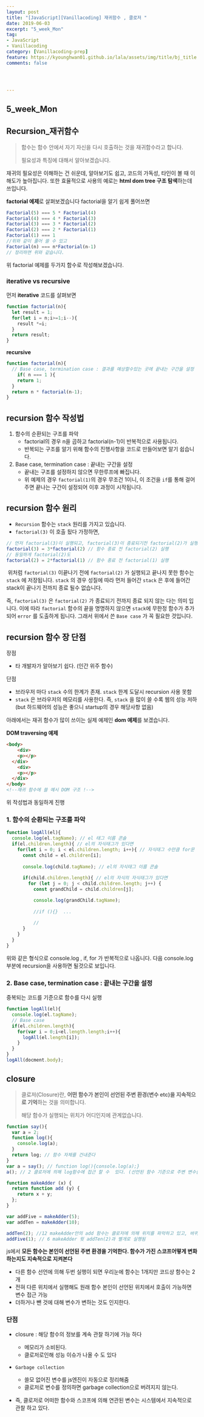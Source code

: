 ```yaml
---
layout: post
title: "[JavaScript][Vanillacoding] 재귀함수 , 클로저 "
date: 2019-06-03
excerpt: "5_week_Mon"
tag:
- JavaScript
- Vanillacoding
category: [Vanillacoding-prep]
feature: https://kyounghwan01.github.io/lala/assets/img/title/bj_title.jpg
comments: false




---
```



## 5_week_Mon



## Recursion_재귀함수

> 함수는 함수 안에서 자기 자신을 다시 호출하는 것을 재귀함수라고 합니다.
>
> 필요성과 특징에 대해서 알아보겠습니다.

재귀의 필요성은 이해하는 건 쉬운데, 알아보기도 쉽고, 코드의 가독성, 타인이 볼 때 이해도가 높아집니다.
또한 효율적으로 사용의 예로는 **html dom tree 구조 탐색**하는데 쓰입니다.

**factorial 예제**로 살펴보겠습니다
factorial을 알기 쉽게 풀어쓰면

```js
Factorial(5) === 5 * Factorial(4)
Factorial(4) === 4 * Factorial(3)
Factorial(3) === 3 * Factorial(2)
Factorial(2) === 2 * Factorial(1)
Factorial(1) === 1
//위와 같이 풀어 쓸 수 있고
Factorial(n) === n*Factorial(n-1)
// 정리하면 위와 같습니다.
```

위 factorial 예제를 두가지 함수로 작성해보겠습니다.

### iterative vs recursive

먼저 **iterative** 코드를 살펴보면 

```js
function factorial(n){
  let result = 1;
  for(let i = n;i>=1;i--){
    result *=i;
  }
  return result;
}
```

**recursive** 

```js
function factorial(n){
  // Base case, termination case : 결과를 예상할수있는 곳에 끝내는 구간을 설정 
	if( n === 1 ){
    return 1;
  }
  return n * factorial(n-1);
}
```



## recursion 함수 작성법

1. 함수의 순환되는 구조를 파악 
   - factorial의 경우 n을 곱하고 factorial(n-1)이 반복적으로 사용됩니다. 
   - 반복되는 구조를 알기 위해 함수의 진행사항을 코드로 만들어보면 알기 쉽습니다.
2. Base case, termination case : 끝내는 구간을 설정
   - 끝내는 구조를 설정하지 않으면 무한루프에 빠집니다.
   - 위 예제의 경우 `factorial(1)`의 경우 무조건 1이니, 이 조건을 `if`를 통해 걸어주면 끝나는 구간이 설정되어 이후 과정이 시작됩니다.

## recursion 함수 원리

- `Recursion` 함수는 `stack` 원리를 가지고 있습니다.
- `factorial(3)` 이 호출 됬다 가정하면, 

```js
// 먼저 factorial(3)이 실행되고, factorial(3)이 종료되기전 factorial(2)가 실행됩니다. 이때 factorial(3)은 html내 stack에 추가가 됩니다. 
factorial(3) = 3*factorial(2) // 함수 종료 전 factorial(2) 실행
// 동일하게 factorial(2)도 
factorial(2) = 2*factorial(1) // 함수 종료 전 factorial(1) 실행

```

​	위처럼 `factorial(3)` 이끝나기 전에 `factorial(2)` 가 실행되고 끝나지 못한 함수는 `stack` 에 저장됩니다. 
`stack` 의 경우 성질에 따라 먼저 들어간 `stack` 은 후에 들어간 stack이 끝나기 전까지 종료 될수 없습니다.

즉, `factorial(3)` 은 `factorial(2)` 가 종료되기 전까지 종료 되지 않는 다는 의미 입니다.
이에 따라 `factorial` 함수의 끝을 명명하지 않으면 `stack`에 무한정 함수가 추가되어 `error` 를 도출하게 됩니다. 그래서 위에서 쓴 `Base case` 가 꼭 필요한 것입니다.

## recursion 함수 장 단점

장점

- 타 개발자가 알아보기 쉽다. (인간 위주 함수)

단점 

- 브라우저 마다 `stack` 수의 한계가 존재. `stack` 한계 도달시 recursion 사용 못함
- `stack` 은 브라우저의 메모리를 사용한다. 즉, `stack` 을 많이 쓸 수록 웹의 성능 저하 (but 하드웨어의 성능은 좋으니 startup의 경우 해당사항 없음)



아래에서는 재귀 함수가 많이 쓰이는 실제 예제인 **dom 예제**를 보겠습니다.

**DOM traversing 예제**

```html
<body>
	<div>
    <p></p>
  </div>
  	<div>
    <p></p>
  </div>
</body>
<!--재귀 함수에 쓸 예시 DOM 구조 !-->
```

위  작성법과 동일하게 진행

### 1. 함수의 순환되는 구조를 파악 

```js
function logAll(el){
  console.log(el.tagName); // el 태그 이름 콘솔
  if(el.children.length){ // el의 자식태그가 있다면
    for(let i = 0; i < el.children.length; i++){ // 자식태그 수만큼 for문
      const child = el.children[i]; 
      
      console.log(child.tagName); // el의 자식태그 이름 콘솔
      
      if(child.children.length){ // el의 자식의 자식태그가 있다면
        for (let j = 0; j < child.children.length; j++) {
          const grandChild = child.children[j];

          console.log(grandChild.tagName);
          
          //if (){}  ...   
          
          //
      }
    }
  }
}
```

위와 같은 형식으로 console.log , if, for 가 반복적으로 나옵니다. 
다음 console.log 부분에 recursion을 사용하면 될것으로 보입니다.

### 2. Base case, termination case : 끝내는 구간을 설정

중복되는 코드를 기준으로 함수를 다시 실행

```js
function logAll(el){
  console.log(el.tagName);
  // Base case
  if(el.children.length){
    for(var i = 0;i<el.length.length;i++){
      logAll(el.length[i]);
    }
  }
}
logAll(docment.body);
```





## closure

> 클로저(Closure)란, **어떤 함수가 본인이 선언된 주변 환경(변수 etc)을 지속적으로 기억**하는 것을 의미합니다.
>
>  해당 함수가 실행되는 위치가 어디인지에 관계없습니다.

```js
function say(){
  var a = 2;
  function log(){
    console.log(a);
  }
  return log; // 함수 자체를 건내준다
}
var a = say(); // function log(){console.log(a);}
a(); // 2 클로저에 의해 log함수에 접근 할 수  있다. (선언된 함수 기준으로 주변 변수를 가져올 수 있다.)
```

```js
function makeAdder (x) {
  return function add (y) {
    return x + y;
  };
}

var addFive = makeAdder(5);
var addTen = makeAdder(10);

addTen(2); //12 makeAdder안의 add 함수는 클로저에 의해 위치를 파악하고 있고, 바뀌는 x 값도 지속적으로 감시하고 있다. 
addFive(1); // 6 makeAdder 윗 addTen(2)과 별개로 실행됨 
```



js에서 **모든 함수는 본인이 선언된 주변 환경을 기억한다. 함수가 가진 스코프어떻게 변화하는지도 지속적으로 지켜본다**

- 다른 함수 선언에 의해 두번 실행이 되면 우리눈에 함수는 1개지만 코드상 함수는 2개
- 전혀 다른 위치에서 실행해도 원래 함수 본인이 선언된 위치에서 호출이 가능하면 변수 접근 가능
- 더하거나 뺀 것에 대해 변수가 변하는 것도 인지한다.

### 단점 

- closure : 해당 함수의 정보를 계속 관찰 하기에 가능 하다
  -  메모리가 소비된다. 
    - 클로저로인해 성능 이슈가 나올 수 도 있다

- `Garbage collection `
  - 쓸모 없어진 변수를 js엔진이 자동으로 정리해줌
  - 클로저로 변수를 정의하면 garbage collection으로 버려지지 않는다. 
- 즉, 클로저로 어떠한 함수와 스코프에 의해 연관된 변수는 시스템에서 지속적으로 관찰 하고 있다. 



